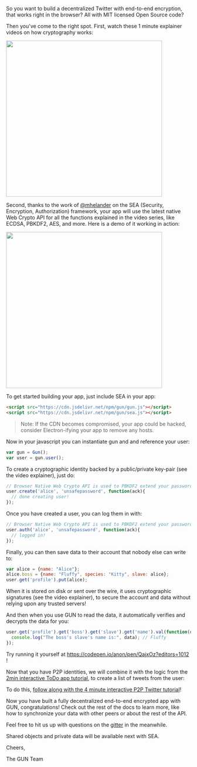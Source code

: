 So you want to build a decentralized Twitter with end-to-end encryption, that works right in the browser? All with MIT licensed Open Source code?

Then you've come to the right spot. First, watch these 1 minute explainer videos on how cryptography works:

<a href="http://gun.js.org/explainers/data/security.html" title="2 min demo of auth"><img src="http://img.youtube.com/vi/ccKThyaDR30/0.jpg" width="425px"></a>

Second, thanks to the work of [@mhelander](https://github.com/mhelander) on the SEA (Security, Encryption, Authorization) framework, your app will use the latest native Web Crypto API for all the functions explained in the video series, like ECDSA, PBKDF2, AES, and more. Here is a demo of it working in action:

<a href="https://youtu.be/52Z72bDCtMU" title="2 min demo of auth"><img src="http://img.youtube.com/vi/52Z72bDCtMU/0.jpg" width="425px"></a>

To get started building your app, just include SEA in your app:

```html
<script src="https://cdn.jsdelivr.net/npm/gun/gun.js"></script>
<script src="https://cdn.jsdelivr.net/npm/gun/sea.js"></script>
```

> Note: If the CDN becomes compromised, your app could be hacked, consider Electron-ifying your app to remove any hosts.

Now in your javascript you can instantiate gun and and reference your user:

```javascript
var gun = Gun();
var user = gun.user();
```

To create a cryptographic identity backed by a public/private key-pair (see the video explainer), just do:

```javascript
// Browser Native Web Crypto API is used to PBKDF2 extend your password.
user.create('alice', 'unsafepassword', function(ack){
  // done creating user!
});
```

Once you have created a user, you can log them in with:

```javascript
// Browser Native Web Crypto API is used to PBKDF2 extend your password.
user.auth('alice', 'unsafepassword', function(ack){
  // logged in!
});
```

Finally, you can then save data to their account that nobody else can write to:

```javascript
var alice = {name: "Alice"};
alice.boss = {name: "Fluffy", species: "Kitty", slave: alice};
user.get('profile').put(alice);
```

When it is stored on disk or sent over the wire, it uses cryptographic signatures (see the video explainer), to secure the account and data without relying upon any trusted servers!

And then when you use GUN to read the data, it automatically verifies and decrypts the data for you:

```javascript
user.get('profile').get('boss').get('slave').get('name').val(function(data){
  console.log("The boss's slave's name is:", data); // Fluffy
});
```

Try running it yourself at https://codepen.io/anon/pen/QajxOz?editors=1012 !

Now that you have P2P identities, we will combine it with the logic from the [2min interactive ToDo app tutorial](http://gun.js.org/think.html), to create a list of tweets from the user:

To do this, [follow along with the 4 minute interactive P2P Twitter tutorial](https://scrimba.com/c/c2gBgt4)!

Now you have built a fully decentralized end-to-end encrypted app with GUN, congratulations! Check out the rest of the docs to learn more, like how to synchronize your data with other peers or about the rest of the API.

Feel free to hit us up with questions on the [gitter](https://gitter.im/amark/gun) in the meanwhile.

Shared objects and private data will be available next with SEA.

Cheers,

The GUN Team